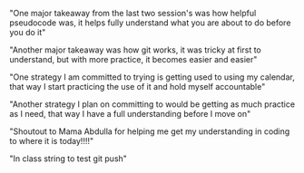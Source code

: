 "One major takeaway from the last two session's was how helpful pseudocode was, it helps fully understand what you are about to do before you do it"

"Another major takeaway was how git works, it was tricky at first to understand, but with more practice, it becomes easier and easier"

"One strategy I am committed to trying is getting used to using my calendar, that way I start practicing the use of it and hold myself accountable"

"Another strategy I plan on committing to would be getting as much practice as I need, that way I have a full understanding before I move on"

"Shoutout to Mama Abdulla for helping me get my understanding in coding to where it is today!!!!"

"In class string to test git push"
